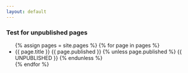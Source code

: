 ```yaml
---
layout: default
---
```


<h3> Test for unpublished pages</h3>

<ul>
{% assign pages = site.pages %}
	{% for page in pages %}
		<li>{{ page.title }} {{ page.published }}
    {% unless page.published %}
      {{ UNPUBLISHED }} 
    {% endunless %}
    </li>
	{% endfor %}
</ul>
